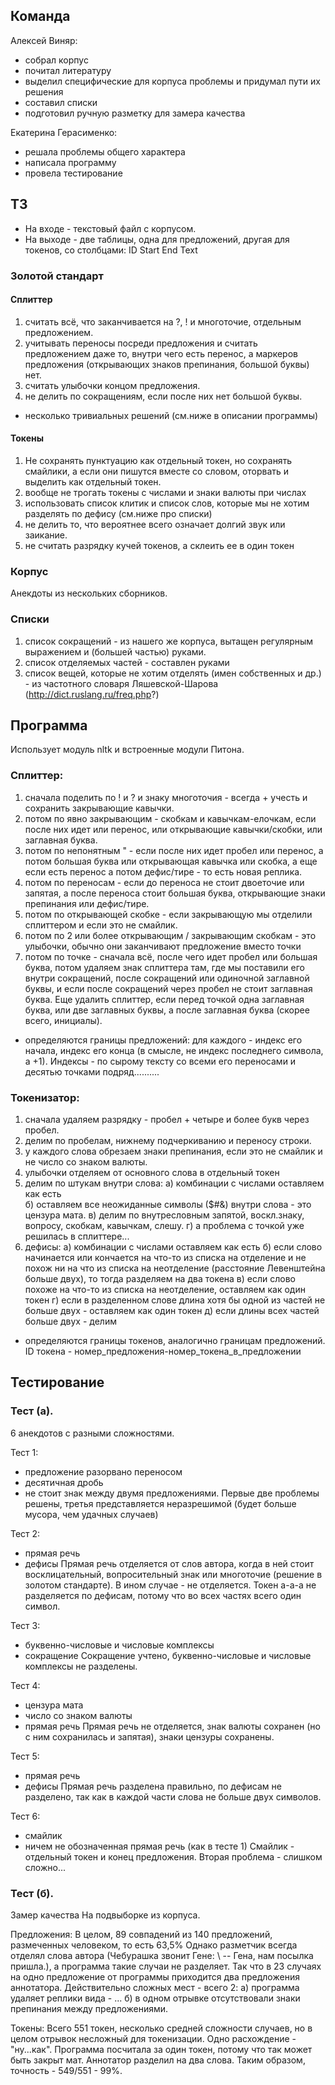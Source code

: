 ﻿## Команда

Алексей Виняр:
- собрал корпус
- почитал литературу
- выделил специфические для корпуса проблемы и придумал пути их решения
- составил списки
- подготовил ручную разметку для замера качества

Екатерина Герасименко:
- решала проблемы общего характера
- написала программу
- провела тестирование


## ТЗ

- На входе - текстовый файл с корпусом.
- На выходе - две таблицы, одна для предложений, другая для токенов, со столбцами:
    ID  Start   End Text

### Золотой стандарт

#### Сплиттер
1) считать всё, что заканчивается на ?, ! и многоточие, отдельным предложением.
2) учитывать переносы посреди предложения и считать предложением даже то, внутри чего есть перенос, а маркеров предложения (открывающих знаков препинания, большой буквы) нет.
3) считать улыбочки концом предложения.
4) не делить по сокращениям, если после них нет большой буквы.
+ несколько тривиальных решений (см.ниже в описании программы)

#### Токены
1) Не сохранять пунктуацию как отдельный токен, но сохранять смайлики, а если они пишутся вместе со словом, оторвать и выделить как отдельный токен.
2) вообще не трогать токены с числами и знаки валюты при числах
3) использовать список клитик и список слов, которые мы не хотим разделять по дефису (см.ниже про списки)
4) не делить то, что вероятнее всего означает долгий звук или заикание.
5) не считать разрядку кучей токенов, а склеить ее в один токен

### Корпус

Анекдоты из нескольких сборников.

### Списки

1) список сокращений - из нашего же корпуса, вытащен регулярным выражением и (большей частью) руками.
2) список отделяемых частей - составлен руками
3) список вещей, которые не хотим отделять (имен собственных и др.) - из частотного словаря Ляшевской-Шарова (http://dict.ruslang.ru/freq.php?)


## Программа

Использует модуль nltk и встроенные модули Питона.

### Сплиттер:

1) сначала поделить по ! и ? и знаку многоточия - всегда + учесть и сохранить закрывающие кавычки.
2) потом по явно закрывающим - скобкам и кавычкам-елочкам, если после них идет или перенос, или открывающие кавычки/скобки, или заглавная буква.
3) потом по непонятным " - если после них идет пробел или перенос, а потом большая буква или открывающая кавычка или скобка, а еще если есть перенос а потом дефис/тире - то есть новая реплика.
4) потом по переносам - если до переноса не стоит двоеточие или запятая, а после переноса стоит большая буква, открывающие знаки препинания или дефис/тире.
5) потом по открывающей скобке - если закрывающую мы отделили сплиттером и если это не смайлик.
6) потом по 2 или более открывающим / закрывающим скобкам - это улыбочки, обычно они заканчивают предложение вместо точки
7) потом по точке - сначала всё, после чего идет пробел или большая буква, потом удаляем знак сплиттера там, где мы поставили его внутри сокращений, после сокращений или одиночной заглавной буквы, и если после сокращений через пробел не стоит заглавная буква. Еще удалить сплиттер, если перед точкой одна заглавная буква, или две заглавных буквы, а после заглавная буква (скорее всего, инициалы).

+ определяются границы предложений: для каждого - индекс его начала, индекс его конца (в смысле, не индекс последнего символа, а +1). Индексы - по сырому тексту со всеми его переносами и десятью точками подряд..........


### Токенизатор:

1) сначала удаляем разрядку - пробел + четыре и более букв через пробел.
1) делим по пробелам, нижнему подчеркиванию и переносу строки.
2) у каждого слова обрезаем знаки препинания, если это не смайлик и не число со знаком валюты.
3) улыбочки отделяем от основного слова в отдельный токен
4) делим по штукам внутри слова: 
    а) комбинации с числами оставляем как есть   
    б) оставляем все неожиданные символы ($#&) внутри слова - это цензура мата.
    в) делим по внутресловным запятой, воскл.знаку, вопросу, скобкам, кавычкам, слешу.
    г) а проблема с точкой уже решилась в сплиттере...
5) дефисы:
    а) комбинации с числами оставляем как есть
    б) если слово начинается или кончается на что-то из списка на отделение и не похож ни на что из списка на неотделение (расстояние Левенштейна больше двух), то тогда разделяем на два токена
    в) если слово похоже на что-то из списка на неотделение, оставляем как один токен
    г) если в разделенном слове длина хотя бы одной из частей не больше двух - оставляем как один токен
    д) если длины всех частей больше двух - делим
 
+ определяются границы токенов, аналогично границам предложений.
ID токена - номер_предложения-номер_токена_в_предложении 


## Тестирование

### Тест (а).
6 анекдотов с разными сложностями.

Тест 1:
- предложение разорвано переносом
- десятичная дробь
- не стоит знак между двумя предложениями.
Первые две проблемы решены, третья представляется неразрешимой (будет больше мусора, чем удачных случаев)

Тест 2:
- прямая речь
- дефисы
Прямая речь отделяется от слов автора, когда в ней стоит восклицательный, вопросительный знак или многоточие (решение в золотом стандарте). В ином случае - не отделяется.
Токен а-а-а не разделяется по дефисам, потому что во всех частях всего один символ.

Тест 3:
- буквенно-числовые и числовые комплексы
- сокращение
Сокращение учтено, буквенно-числовые и числовые комплексы не разделены.

Тест 4:
- цензура мата
- число со знаком валюты
- прямая речь
Прямая речь не отделяется, знак валюты сохранен (но с ним сохранилась и запятая), знаки цензуры сохранены.

Тест 5:
- прямая речь
- дефисы
Прямая речь разделена правильно, по дефисам не разделено, так как в каждой части слова не больше двух символов.

Тест 6:
- смайлик
- ничем не обозначенная прямая речь (как в тесте 1)
Смайлик - отдельный токен и конец предложения. Вторая проблема - слишком сложно...


### Тест (б).
Замер качества
На подвыборке из корпуса.

Предложения:
В целом, 89 совпадений из 140 предложений, размеченных человеком, то есть 63,5%
Однако разметчик всегда отделял слова автора (Чебурашка звонит Гене: \\ -- Гена, нам посылка пришла.), а программа такие случаи не разделяет.  Так что в 23 случаях на одно предложение от программы приходится два предложения аннотатора.
Действительно сложных мест - всего 2:
    а) программа удаляет реплики вида - ...
    б) в одном отрывке отсутствовали знаки препинания между предложениями.
   
Токены:
Всего 551 токен, несколько средней сложности случаев, но в целом отрывок несложный для токенизации.
Одно расхождение - "ну...как". Программа посчитала за один токен, потому что так может быть закрыт мат. Аннотатор разделил на два слова.
Таким образом, точность - 549/551 - 99%.